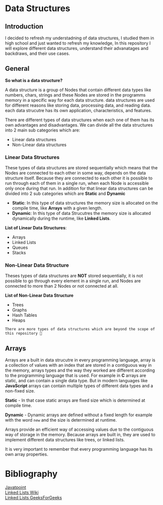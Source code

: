 # Data Structures

## Introduction

I decided to refresh my understadning of data structures, I studied them in high school and just wanted to refresh my knowledge, In this repository I will explore different data structures, understand their advanatages and backdraws, and their use cases.

## General

**So what is a data structure?**

A data structure is a group of Nodes that contain different data types like numbers, chars, strings and these Nodes are stored in the programms memory in a specific way for each data structure. data structures are used for different reasons like storing data, processing data, and reading data. each data strucutre has its own application, characteristics, and features.

There are different types of data structures when each one of them has its own advantages and disadvantages. We can divide all the data structures into 2 main sub categories which are:

- Linear data structures
- Non-Linear data structures

### Linear Data Structures

These types of data structures are stored sequentially which means that the Nodes are connected to each other in some way, depends on the data structure itself. Because they are connected to each other it is possible to run through each of them in a single run, when each Node is accessible only once during that run. In addition for that linear data structures can be divided into 2 sub categories which are **Static** and **Dynamic**

- **Static**: In this type of data structures the memory size is allocated on the compile time, like **Arrays** with a given length.
- **Dynamic**: In this type of data Strucutres the memory size is allocated dynamically during the runtime, like **Linked Lists**.

**List of Linear Data Structures**:

- Arrays
- Linked Lists
- Queues
- Stacks

### Non-Linear Data Structure

Theses types of data structures are **NOT** stored sequentially, it is not possible to go through every element in a single run, and Nodes are connected to more than 2 Nodes or not connected at all.

**List of Non-Linear Data Structure**

- Trees
- Graphs
- Hash Tables
- Heaps

`There are more types of data structures which are beyond the scope of this repository 🧐`

## Arrays

Arrays are a built in data strucutre in every programming language, array is a collection of values with an index that are stored in a contiguous way in the memory, arrays types and the way they worked are different according to the programming language that is used. For example in **C** arrays are static, and can contain a single data type. But in modern languages like **JavaScript** arrays can contain multiple types of different data types and a non-fixed size.

**Static** - In that case static arrays are fixed size which is determined at compile time.

**Dynamic** - Dynamic arrays are defined without a fixed length for example with the word `new` and the size is determined at runtime.

Arrays provide an efficient way of accessing values due to the contiguous way of storage in the memory. Because arrays are built in, they are used to implement different data structures like trees, or linked lists.

It is very important to remember that every programming language has its own array properties.

# Bibliography

[Javatpoint](https://www.javatpoint.com/data-structure-tutorial)<br />
[Linked Lists Wiki](https://en.wikipedia.org/wiki/Linked_list)<br />
[Linked Lists GeeksForGeeks](https://www.geeksforgeeks.org/linked-list-data-structure/)<br />
